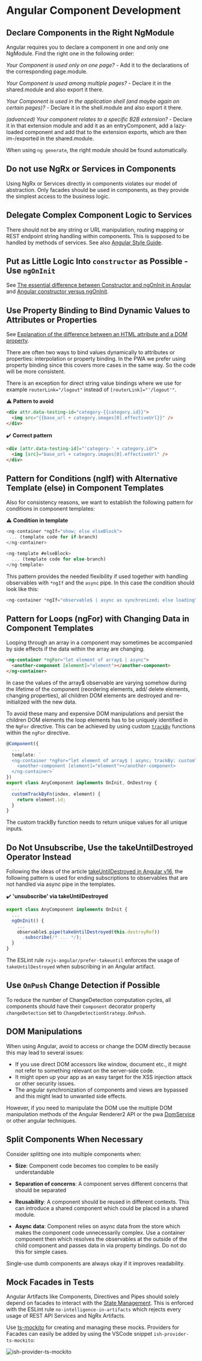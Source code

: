 <!--
kb_guide
kb_pwa
kb_everyone
kb_sync_latest_only
-->

# Angular Component Development

## Declare Components in the Right NgModule

Angular requires you to declare a component in one and only one NgModule.
Find the right one in the following order:

_Your Component is used only on one page?_ - Add it to the declarations of the corresponding page.module.

_Your Component is used among multiple pages?_ - Declare it in the shared.module and also export it there.

_Your Component is used in the application shell (and maybe again on certain pages)?_ - Declare it in the shell.module and also export it there.

_(advanced) Your component relates to a specific B2B extension?_ - Declare it in that extension module and add it as an entryComponent, add a lazy-loaded component and add that to the extension exports, which are then im-/exported in the shared.module.

When using `ng generate`, the right module should be found automatically.

## Do not use NgRx or Services in Components

Using NgRx or Services directly in components violates our model of abstraction.
Only facades should be used in components, as they provide the simplest access to the business logic.

## Delegate Complex Component Logic to Services

There should not be any string or URL manipulation, routing mapping or REST endpoint string handling within components.
This is supposed to be handled by methods of services.
See also [Angular Style Guide](https://angular.io/guide/styleguide#style-05-15).

## Put as Little Logic Into `constructor` as Possible - Use `ngOnInit`

See [The essential difference between Constructor and ngOnInit in Angular](https://angularindepth.com/posts/1119/the-essential-difference-between-constructor-and-ngoninit-in-angular) and [Angular constructor versus ngOnInit](https://ultimatecourses.com/blog/angular-constructor-ngoninit-lifecycle-hook).

## Use Property Binding to Bind Dynamic Values to Attributes or Properties

See [Explanation of the difference between an HTML attribute and a DOM property](https://angular.io/guide/template-syntax#html-attribute-vs-dom-property).

There are often two ways to bind values dynamically to attributes or properties: interpolation or property binding.
In the PWA we prefer using property binding since this covers more cases in the same way.
So the code will be more consistent.

There is an exception for direct string value bindings where we use for example `routerLink="/logout"` instead of `[routerLink]="'/logout'"`.

:warning: **Pattern to avoid**

```html
<div attr.data-testing-id="category-{{category.id}}">
  <img src="{{base_url + category.images[0].effectiveUrl}}" />
</div>
```

:heavy_check_mark: **Correct pattern**

```html
<div [attr.data-testing-id]="'category-' + category.id">
  <img [src]="base_url + category.images[0].effectiveUrl" />
</div>
```

## Pattern for Conditions (ngIf) with Alternative Template (else) in Component Templates

Also for consistency reasons, we want to establish the following pattern for conditions in component templates:

:warning: **Condition in template**

```typescript
<ng-container *ngIf="show; else elseBlock">
 ... (template code for if-branch)
</ng-container>

<ng-template #elseBlock>
  ... (template code for else-branch)
</ng-template>
```

This pattern provides the needed flexibility if used together with handling observables with `*ngIf` and the `async` pipe.
In this case the condition should look like this:

```typescript
<ng-container *ngIf="observable$ | async as synchronized; else loading">
```

## Pattern for Loops (ngFor) with Changing Data in Component Templates

Looping through an array in a component may sometimes be accompanied by side effects if the data within the array are changing.

```html
<ng-container *ngFor="let element of array$ | async">
  <another-component [element]="element"></another-component>
</ng-container>
```

In case the values of the array$ observable are varying somehow during the lifetime of the component (reordering elements, add/ delete elements, changing properties), all children DOM elements are destroyed and re-initialized with the new data.

To avoid these many and expensive DOM manipulations and persist the children DOM elements the loop elements has to be uniquely identified in the `NgFor` directive.
This can be achieved by using custom [`trackBy`](https://angular.io/api/core/TrackByFunction) functions within the `ngFor` directive.

```typescript
@Component({
  ...
  template: `
  <ng-container *ngFor="let element of array$ | async; trackBy: customTrackByFn">
    <another-component [element]="element"></another-component>
  </ng-container>`
})
export class AnyComponent implements OnInit, OnDestroy {
  ...
  customTrackByFn(index, element) {
    return element.id;
  }
}
```

The custom trackBy function needs to return unique values for all unique inputs.

## Do Not Unsubscribe, Use the takeUntilDestroyed Operator Instead

Following the ideas of the article [takeUntilDestroyed in Angular v16](https://angularindepth.com/posts/1518/takeuntildestroy-in-angular-v16), the following pattern is used for ending subscriptions to observables that are not handled via async pipe in the templates.

:heavy_check_mark: **'unsubscribe' via takeUntilDestroyed**

```typescript
export class AnyComponent implements OnInit {
  ...
  ngOnInit() {
    ...
    observable$.pipe(takeUntilDestroyed(this.destroyRef))
      .subscribe(/* ... */);
  }
}
```

The ESLint rule `rxjs-angular/prefer-takeuntil` enforces the usage of `takeUntilDestroyed` when subscribing in an Angular artifact.

## Use `OnPush` Change Detection if Possible

To reduce the number of ChangeDetection computation cycles, all components should have their `Component` decorator property `changeDetection` set to `ChangeDetectionStrategy.OnPush`.

## DOM Manipulations

When using Angular, avoid to access or change the DOM directly because this may lead to several issues:

- If you use direct DOM accessors like window, document etc., it might not refer to something relevant on the server-side code.
- It might open up your app as an easy target for the XSS injection attack or other security issues.
- The angular synchronization of components amd views are bypassed and this might lead to unwanted side effects.

However, if you need to manipulate the DOM use the multiple DOM manipulation methods of the Angular Renderer2 API or the pwa [DomService](../../src/app/core/utils/dom/dom.service.ts) or other angular techniques.

## Split Components When Necessary

Consider splitting one into multiple components when:

- **Size**: Component code becomes too complex to be easily understandable

- **Separation of concerns**: A component serves different concerns that should be separated

- **Reusability**: A component should be reused in different contexts. This can introduce a shared component which could be placed in a shared module.

- **Async data**: Component relies on async data from the store which makes the component code unnecessarily complex. Use a container component then which resolves the observables at the outside of the child component and passes data in via property bindings. Do not do this for simple cases.

Single-use dumb components are always okay if it improves readability.

## Mock Facades in Tests

Angular Artifacts like Components, Directives and Pipes should solely depend on facades to interact with the [State Management](../concepts/state-management.md).
This is enforced with the ESLint rule `no-intelligence-in-artifacts` which rejects every usage of REST API Services and NgRx Artifacts.

Use [ts-mockito](https://github.com/NagRock/ts-mockito) for creating and managing these mocks.
Providers for Facades can easily be added by using the VSCode snippet `ish-provider-ts-mockito`:

![ish-provider-ts-mockito](ish-provider-ts-mockito.gif 'VSCode snippet ish-provider-ts-mockito in action')
